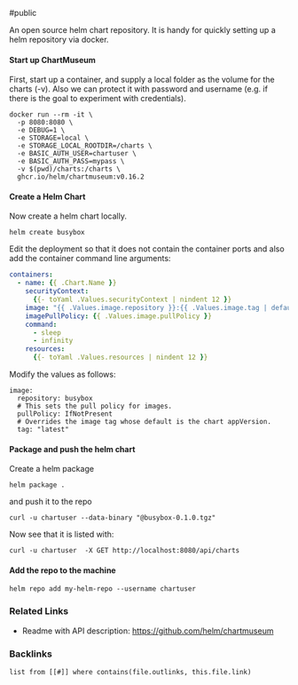 #public

An open source helm chart repository. It is handy for quickly setting up a helm repository via docker. 

#### Start up ChartMuseum

First, start up a container, and supply a local folder as the volume for the charts (-v). Also we can protect it with password and username (e.g. if there is the goal to experiment with credentials).

```shell
docker run --rm -it \
  -p 8080:8080 \
  -e DEBUG=1 \
  -e STORAGE=local \
  -e STORAGE_LOCAL_ROOTDIR=/charts \
  -e BASIC_AUTH_USER=chartuser \
  -e BASIC_AUTH_PASS=mypass \
  -v $(pwd)/charts:/charts \
  ghcr.io/helm/chartmuseum:v0.16.2
```

#### Create a Helm Chart
Now create a helm chart locally. 
```shell
helm create busybox
```
Edit the deployment so that it does not contain the container ports and also add the container command line arguments:

```yaml
containers:  
  - name: {{ .Chart.Name }}  
    securityContext:  
      {{- toYaml .Values.securityContext | nindent 12 }}  
    image: "{{ .Values.image.repository }}:{{ .Values.image.tag | default .Chart.AppVersion }}"  
    imagePullPolicy: {{ .Values.image.pullPolicy }}  
    command:  
      - sleep  
      - infinity  
    resources:  
      {{- toYaml .Values.resources | nindent 12 }}
```

Modify the values as follows:
```shell
image:  
  repository: busybox  
  # This sets the pull policy for images.  
  pullPolicy: IfNotPresent  
  # Overrides the image tag whose default is the chart appVersion.  
  tag: "latest"
```

#### Package and push the helm chart
Create a helm package
```shel
helm package .
```
and push it to the repo
```shell
curl -u chartuser --data-binary "@busybox-0.1.0.tgz"
```
Now see that it is listed with:
```shell
curl -u chartuser  -X GET http://localhost:8080/api/charts
```
#### Add the repo to the machine
```
helm repo add my-helm-repo --username chartuser
```


### Related Links
- Readme with API description: https://github.com/helm/chartmuseum




### Backlinks
```dataview 
list from [[#]] where contains(file.outlinks, this.file.link)
```

